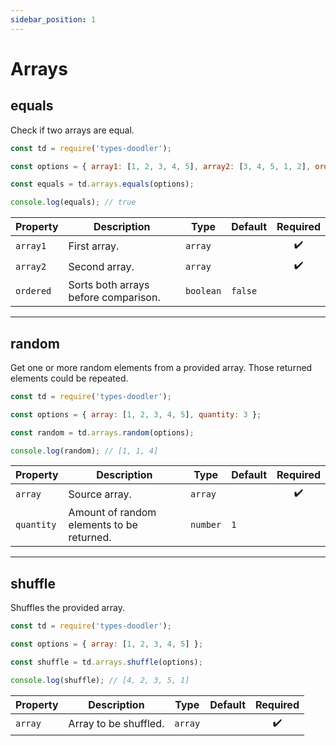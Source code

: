 ```yaml
---
sidebar_position: 1
---
```


# Arrays

## equals

Check if two arrays are equal.

```js
const td = require('types-doodler');

const options = { array1: [1, 2, 3, 4, 5], array2: [3, 4, 5, 1, 2], ordered: true };

const equals = td.arrays.equals(options);

console.log(equals); // true
```

| Property      | Description                                  | Type       | Default | Required           |
| ------------- | -------------------------------------------- | ---------- | ------- | :----------------: |
| `array1`      | First array.                                 | `array`    |         | :heavy_check_mark: |
| `array2`      | Second array.                                | `array`    |         | :heavy_check_mark: |
| `ordered`     | Sorts both arrays before comparison.         | `boolean`  | `false` |                    |

---

## random

Get one or more random elements from a provided array. Those returned elements could be repeated.

```js
const td = require('types-doodler');

const options = { array: [1, 2, 3, 4, 5], quantity: 3 };

const random = td.arrays.random(options);

console.log(random); // [1, 1, 4]
```

| Property      | Description                                  | Type       | Default | Required           |
| ------------- | -------------------------------------------- | ---------- | ------- | :----------------: |
| `array`       | Source array.                                | `array`    |         | :heavy_check_mark: |
| `quantity`    | Amount of random elements to be returned.    | `number`   | `1`     |                    |

---

## shuffle

Shuffles the provided array.

```js
const td = require('types-doodler');

const options = { array: [1, 2, 3, 4, 5] };

const shuffle = td.arrays.shuffle(options);

console.log(shuffle); // [4, 2, 3, 5, 1]
```

| Property      | Description                                  | Type       | Default | Required           |
| ------------- | -------------------------------------------- | ---------- | ------- | :----------------: |
| `array`       | Array to be shuffled.                        | `array`    |         | :heavy_check_mark: |
